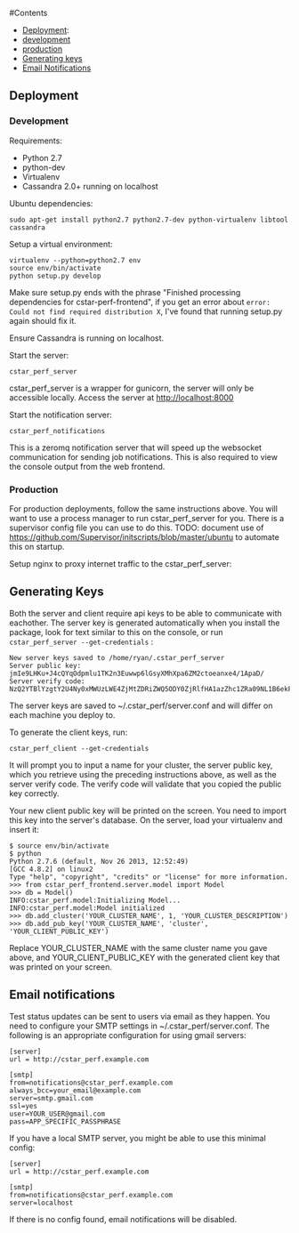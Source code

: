 #Contents
 * [Deployment](#deployment):
  * [development](#development)
  * [production](#production)
 * [Generating keys](#generating-keys)
 * [Email Notifications](#email-notifications)


## Deployment
### Development

Requirements:

 * Python 2.7
 * python-dev
 * Virtualenv
 * Cassandra 2.0+ running on localhost

Ubuntu dependencies:

    sudo apt-get install python2.7 python2.7-dev python-virtualenv libtool cassandra

Setup a virtual environment:

    virtualenv --python=python2.7 env
    source env/bin/activate
    python setup.py develop

Make sure setup.py ends with the phrase "Finished processing
dependencies for cstar-perf-frontend", if you get an error about
`error: Could not find required distribution X`, I've found that
running setup.py again should fix it.

Ensure Cassandra is running on localhost.

Start the server:

    cstar_perf_server

cstar_perf_server is a wrapper for gunicorn, the server will only be accessible locally. Access the server at [http://localhost:8000](http://localhost:8000)


Start the notification server:

    cstar_perf_notifications

This is a zeromq notification server that will speed up the websocket
communication for sending job notifications. This is also required to
view the console output from the web frontend.

### Production

For production deployments, follow the same instructions above. You will want to use a process manager to run cstar_perf_server for you. There is a supervisor config file you can use to do this. TODO: document use of https://github.com/Supervisor/initscripts/blob/master/ubuntu to automate this on startup.

Setup nginx to proxy internet traffic to the cstar_perf_server:

    
## Generating Keys

Both the server and client require api keys to be able to communicate with eachother. The server key is generated automatically when you install the package, look for text similar to this on the console, or run `cstar_perf_server --get-credentials` :

    New server keys saved to /home/ryan/.cstar_perf_server
    Server public key: jmIe9LHKu+J4cQYqOdpmlu1TK2n3Euwwp6lGsyXMhXpa6ZM2ctoeanxe4/1ApaD/
    Server verify code: NzQ2YTBlYzgtY2U4Ny0xMWUzLWE4ZjMtZDRiZWQ5ODY0ZjRlfHA1azZhc1ZRa09NL1B6ekFiSS9tVGg2cC9UMkVsNXJBNDE4VmxScjJGaTdMbXorN09adHlwZTg2aTdma2g1dDQ=

The server keys are saved to ~/.cstar_perf/server.conf and will differ on each machine you deploy to.

To generate the client keys, run:

    cstar_perf_client --get-credentials

It will prompt you to input a name for your cluster, the server public key, which you retrieve using the preceding instructions above, as well as the server verify code. The verify code will validate that you copied the public key correctly.

Your new client public key will be printed on the screen. You need to import this key into the server's database. On the server, load your virtualenv and insert it:

    $ source env/bin/activate
    $ python
    Python 2.7.6 (default, Nov 26 2013, 12:52:49) 
    [GCC 4.8.2] on linux2
    Type "help", "copyright", "credits" or "license" for more information.
    >>> from cstar_perf_frontend.server.model import Model
    >>> db = Model()
    INFO:cstar_perf.model:Initializing Model...
    INFO:cstar_perf.model:Model initialized
    >>> db.add_cluster('YOUR_CLUSTER_NAME', 1, 'YOUR_CLUSTER_DESCRIPTION')
    >>> db.add_pub_key('YOUR_CLUSTER_NAME', 'cluster', 'YOUR_CLIENT_PUBLIC_KEY')

Replace YOUR_CLUSTER_NAME with the same cluster name you gave above, and YOUR_CLIENT_PUBLIC_KEY with the generated client key that was printed on your screen.


## Email notifications

Test status updates can be sent to users via email as they happen. You
need to configure your SMTP settings in ~/.cstar_perf/server.conf. The
following is an appropriate configuration for using gmail servers:

    [server]
    url = http://cstar_perf.example.com

    [smtp]
    from=notifications@cstar_perf.example.com
    always_bcc=your_email@example.com
    server=smtp.gmail.com
    ssl=yes
    user=YOUR_USER@gmail.com
    pass=APP_SPECIFIC_PASSPHRASE

If you have a local SMTP server, you might be able to use this
minimal config:

    [server]
    url = http://cstar_perf.example.com

    [smtp]
    from=notifications@cstar_perf.example.com
    server=localhost

If there is no config found, email notifications will be disabled.
